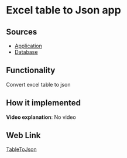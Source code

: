 # Excel table to Json app

## Sources

- [Application](https://github.com/LearnFractal/FractalPlatform/tree/main/FractalPlatform.Examples/Applications/TableToJson/TableToJsonAppApplication.cs)
- [Database](https://github.com/LearnFractal/FractalPlatform/tree/main/FractalPlatform.Examples/Databases/TableToJson)

## Functionality

Convert excel table to json

## How it implemented

**Video explanation**: No video

## Web Link

[TableToJson](https://fraplat.com/jupiter/TableToJson)

